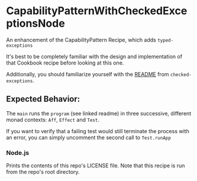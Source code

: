 # CapabilityPatternWithCheckedExceptionsNode

An enhancement of the CapabilityPattern Recipe, which adds `typed-exceptions`

It's best to be completely familiar with the design and implementation of that Cookbook recipe before looking at this one. 

Additionally, you should familiarize yourself with the [README](https://github.com/natefaubion/purescript-checked-exceptions) from `checked-exceptions`.


## Expected Behavior:

The `main` runs the `program` (see linked readme) in three successive, different monad contexts: `Aff`, `Effect` and `Test`. 

If you want to verify that a failing test would still terminate the process with an error, you can simply uncomment the second call to `Test.runApp`

### Node.js

Prints the contents of this repo's LICENSE file. Note that this recipe is run from the repo's root directory.



